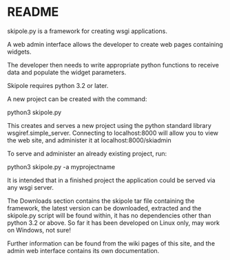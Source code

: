 # README #

skipole.py is a framework for creating wsgi applications.

A web admin interface allows the developer to create web pages containing widgets.

The developer then needs to write appropriate python functions to receive data and populate the widget parameters.

Skipole requires python 3.2 or later.

A new project can be created with the command:

python3 skipole.py

This creates and serves a new project using the python standard library wsgiref.simple_server. Connecting to localhost:8000 will allow you to view the web site, and administer it at localhost:8000/skiadmin

To serve and administer an already existing project, run:

python3 skipole.py -a myprojectname

It is intended that in a finished project the application could be served via any wsgi server.

The Downloads section contains the skipole tar file containing the framework, the latest version can be downloaded, extracted and the skipole.py script will be found within, it has no dependencies other than python 3.2 or above. So far it has been developed on Linux only, may work on Windows, not sure!

Further information can be found from the wiki pages of this site, and the admin web interface contains its own documentation.
